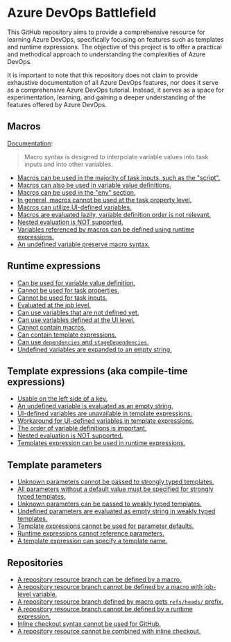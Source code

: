 # Azure DevOps Battlefield

This GitHub repository aims to provide a comprehensive resource for learning Azure DevOps, specifically focusing on features such as templates and runtime expressions. The objective of this project is to offer a practical and methodical approach to understanding the complexities of Azure DevOps.

It is important to note that this repository does not claim to provide exhaustive documentation of all Azure DevOps features, nor does it serve as a comprehensive Azure DevOps tutorial. Instead, it serves as a space for experimentation, learning, and gaining a deeper understanding of the features offered by Azure DevOps.

## Macros

[Documentation](https://learn.microsoft.com/en-us/azure/devops/pipelines/process/variables?view=azure-devops&tabs=yaml%2Cbatch#macro-syntax-variables):

> Macro syntax is designed to interpolate variable values into task inputs and into other variables.

- [Macros can be used in the majority of task inputs, such as the "script".](macros.md#macros-can-be-used-in-the-majority-of-task-inputs-such-as-the-script)
- [Macros can also be used in variable value definitions.](macros.md#macros-can-also-be-used-in-variable-value-definitions)
- [Macros can be used in the "env" section.](macros.md#macros-can-be-used-in-the-env-section)
- [In general, macros cannot be used at the task property level.](macros.md#in-general-macros-cannot-be-used-at-the-task-property-level)
- [Macros can utilize UI-defined variables.](macros.md#macros-can-utilize-ui-defined-variables)
- [Macros are evaluated lazily, variable definition order is not relevant.](macros.md#macros-are-evaluated-lazily-variable-definition-order-is-not-relevant)
- [Nested evaluation is NOT supported.](macros.md#nested-expansion-is-supported)
- [Variables referenced by macros can be defined using runtime expressions.](macros.md#variables-referenced-by-macros-can-be-defined-using-runtime-expressions)
- [An undefined variable preserve macro syntax.](macros.md#undefined-variables-preserve-macro-syntax)

## Runtime expressions

- [Can be used for variable value definition.](runtime-expressions.md#can-be-used-for-variable-value-definition)
- [Cannot be used for task properties.](runtime-expressions.md#cannot-be-used-for-task-properties)
- [Cannot be used for task inputs.](runtime-expressions.md#cannot-be-used-for-task-inputs)
- [Evaluated at the job level.](runtime-expressions.md#evaluated-at-the-job-level)
- [Can use variables that are not defined yet.](runtime-expressions.md#can-use-variables-that-are-not-defined-yet)
- [Can use variables defined at the UI level.](runtime-expressions.md#can-use-variables-defined-at-the-ui-level)
- [Cannot contain macros.](runtime-expressions.md#cannot-contain-macros)
- [Can contain template expressions.](runtime-expressions.md#can-contain-template-expressions)
- [Can use `dependencies` and `stageDependencies`.](runtime-expressions.md#can-use-dependencies-and-stagedependencies)
- [Undefined variables are expanded to an empty string.](runtime-expressions.md#undefined-variables-are-expanded-to-an-empty-string)

## Template expressions (aka compile-time expressions)

- [Usable on the left side of a key.](template-expressions.md#usable-on-the-left-side-of-a-key)
- [An undefined variable is evaluated as an empty string.](template-expressions.md#an-undefined-variable-is-evaluated-as-an-empty-string)
- [UI-defined variables are unavailable in template expressions.](template-expressions.md#ui-defined-variables-are-unavailable-in-template-expressions)
- [Workaround for UI-defined variables in template expressions.](template-expressions.md#workaround-for-ui-defined-variables-in-template-expressions)
- [The order of variable definitions is important.](template-expressions.md#the-order-of-variable-definitions-is-important)
- [Nested evaluation is NOT supported.](template-expressions.md#nested-evaluation-is-not-supported)
- [Templates expression can be used in runtime expressions.](template-expressions.md#templates-expression-can-be-used-in-runtime-expressions)

## Template parameters

- [Unknown parameters cannot be passed to strongly typed templates.](template-parameters.md#unknown-parameters-cannot-be-passed-to-strongly-typed-templates)
- [All parameters without a default value must be specified for strongly typed templates.](template-parameters.md#all-parameters-without-a-default-value-must-be-specified-for-strongly-typed-templates)
- [Unknown parameters can be passed to weakly typed templates.](template-parameters.md#unknown-parameters-can-be-passed-to-weakly-typed-templates)
- [Undefined parameters are evaluated as empty string in weakly typed templates.](template-parameters.md#undefined-parameters-are-evaluated-as-empty-string-in-weakly-typed-templates)
- [Template expressions cannot be used for parameter defaults.](template-parameters.md#template-expressions-cannot-be-used-for-parameter-defaults)
- [Runtime expressions cannot reference parameters.](template-parameters.md#runtime-expressions-cannot-reference-parameters)
- [A template expression can specify a template name.](template-parameters.md#a-template-expression-can-specify-a-template-name)

## Repositories

- [A repository resource branch can be defined by a macro.](repositories.md#a-repository-resource-branch-can-be-defined-by-a-macro)
- [A repository resource branch cannot be defined by a macro with job-level variable.](repositories.md#a-repository-resource-branch-cannot-be-defined-by-a-macro-with-job-level-variable)
- [A repository resource branch defined by macro gets `refs/heads/` prefix.](repositories.md#a-repository-resource-branch-defined-by-macro-gets-refsheads-prefix)
- [A repository resource branch cannot be defined by a runtime expression.](repositories.md#a-repository-resource-branch-cannot-be-defined-by-a-runtime-expression)
- [Inline checkout syntax cannot be used for GitHub.](repositories.md#inline-checkout-syntax-cannot-be-used-for-github)
- [A repository resource cannot be combined with inline checkout.](repositories.md#a-repository-resource-cannot-be-combined-with-inline-checkout)